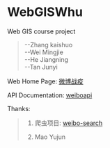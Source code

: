 # WebGISWhu
Web GIS course project

>--Zhang kaishuo <br>
>       --Wei Mingjie <br>
>       --He Jiangning <br>
>       --Tan Junyi<br>

Web Home Page: [微博战疫](http://epistory.deadpoetspoon.xyz)

API Documentation: [weiboapi](https://documenter.getpostman.com/view/11433628/SztK1jaN?version=latest)

Thanks:

> 1. 爬虫项目: [weibo-search](https://github.com/dataabc/weibo-search)
>
> 2. Mao Yujun

